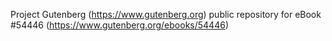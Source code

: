 Project Gutenberg (https://www.gutenberg.org) public repository for
eBook #54446 (https://www.gutenberg.org/ebooks/54446)
